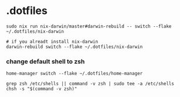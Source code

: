 # .dotfiles

```shell
sudo nix run nix-darwin/master#darwin-rebuild -- switch --flake ~/.dotfiles/nix-darwin

# if you alreadt install nix-darwin
darwin-rebuild switch --flake ~/.dotfiles/nix-darwin
```

### change default shell to zsh
```
home-manager switch --flake ~/.dotfiles/home-manager

grep zsh /etc/shells || command -v zsh | sudo tee -a /etc/shells
chsh -s "$(command -v zsh)"
```
